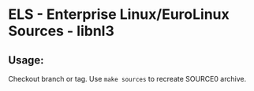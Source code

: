 # ELS - Enterprise Linux/EuroLinux Sources - libnl3
 
## Usage:
  Checkout branch or tag. Use `make sources` to recreate  SOURCE0 archive.

